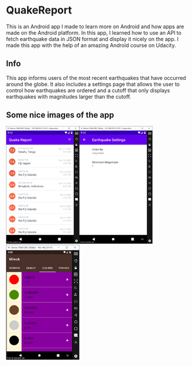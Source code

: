# QuakeReport
This is an Android app I made to learn more on Android and how apps are made on the Android platform. In this app, I learned how to use an API to fetch earthquake data in JSON format and display it nicely on the app. I made this app with the help of an amazing Android course on Udacity.

## Info
This app informs users of the most recent earthquakes that have occurred around the globe. It also includes a settings page that allows the user to control how earthquakes are ordered and a cutoff that only displays earthquakes with magnitudes larger than the cutoff.

## Some nice images of the app
<img src="https://raw.githubusercontent.com/lordricey/QuakeReport/images/Main.PNG" alt="Main Tab" width="200"/><img src="https://raw.githubusercontent.com/lordricey/QuakeReport/images/Settings.PNG" alt="Settings Tab" width="200"/><img src="https://raw.githubusercontent.com/lordricey/Miwok/images/Colors.PNG" alt="Colors Tab" width="200"/>
